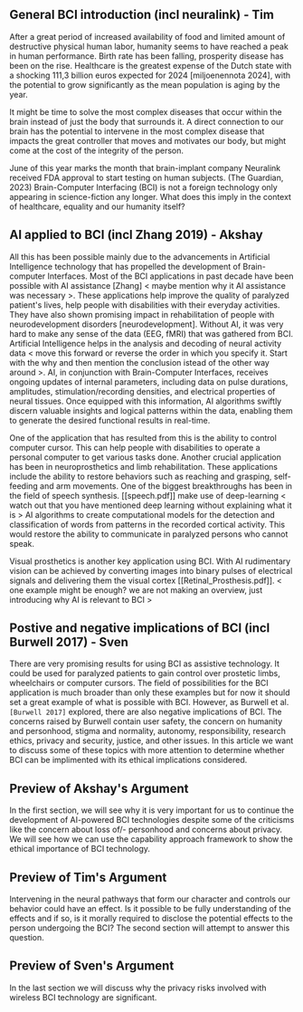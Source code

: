 ## General BCI introduction (incl neuralink) - Tim
After a great period of increased availability of food and limited amount of destructive physical human labor, humanity seems to have reached a peak in human performance. Birth rate has been falling, prosperity disease has been on the rise. Healthcare is the greatest expense of the Dutch state with a shocking 111,3 billion euros expected for 2024 [miljoenennota 2024], with the potential to grow significantly as the mean population is aging by the year.

It might be time to solve the most complex diseases that occur within the brain instead of just the body that surrounds it. A direct connection to our brain has the potential to intervene in the most complex disease that impacts the great controller that moves and motivates our body, but might come at the cost of the integrity of the person.

June of this year marks the month that brain-implant company Neuralink received FDA approval to start testing on human subjects. (The Guardian, 2023) Brain-Computer Interfacing (BCI) is not a foreign technology only appearing in science-fiction any longer. What does this imply in the context of healthcare, equality and our humanity itself?

## AI applied to BCI (incl Zhang 2019) - Akshay

All this has been possible mainly due to the advancements in Artificial Intelligence technology that has propelled the development of Brain-computer Interfaces. Most of the BCI applications in past decade have been possible with AI assistance [Zhang] < maybe mention why it AI assistance was necessary >. These applications help improve the quality of paralyzed patient's lives, help people with disabilities with their everyday activities. They have also shown promising impact in rehabilitation of people with neurodevelopment disorders [neurodevelopment]. Without AI, it was very hard to make any sense of the data (EEG, fMRI) that was gathered from BCI. Artificial Intelligence helps in the analysis and decoding of neural activity data < move this forward or reverse the order in which you specify it. Start with the why and then mention the conclusion istead of the other way around >. AI, in conjunction with Brain-Computer Interfaces, receives ongoing updates of internal parameters, including data on pulse durations, amplitudes, stimulation/recording densities, and electrical properties of neural tissues. Once equipped with this information, AI algorithms swiftly discern valuable insights and logical patterns within the data, enabling them to generate the desired functional results in real-time. 

One of the application that has resulted from this is the ability to control computer cursor. This can help people with disabilities to operate a personal computer to get various tasks done. Another crucial application has been in neuroprosthetics and limb rehabilitation. These applications include the ability to restore behaviors such as reaching and grasping, self-feeding and arm movements. One of the biggest breakthroughs has been in the field of speech synthesis. [[speech.pdf]] make use of deep-learning < watch out that you have mentioned deep learning without explaining what it is > AI algorithms to create computational models for the detection and classification of words from patterns in the recorded cortical activity. This would restore the ability to communicate in paralyzed persons who cannot speak.

Visual prosthetics is another key application using BCI. With AI rudimentary vision can be achieved by converting images into binary pulses of electrical signals and delivering them the visual cortex [[Retinal_Prosthesis.pdf]]. < one example might be enough? we are not making an overview, just introducing why AI is relevant to BCI >

## Postive and negative implications of BCI (incl Burwell 2017) - Sven
There are very promising results for using BCI as assistive technology. It could be used for paralyzed patients to gain control over prostetic limbs, wheelchairs or computer cursors. The field of possibilities for the BCI application is much broader than only these examples but for now it should set a great example of what is possible with BCI.
However, as Burwell et al. `[Burwell 2017]` explored, there are also negative implications of BCI. The concerns raised by Burwell contain user safety, the concern on humanity and personhood, stigma and normality, autonomy, responsibility, research ethics, privacy and security, justice, and other issues. In this article we want to discuss some of these topics with more attention to determine whether BCI can be implimented with its ethical implications considered.

## Preview of Akshay's Argument

In the first section, we will see why it is very important for us to continue the development of AI-powered BCI technologies despite some of the criticisms like the concern about loss of/- personhood and concerns about privacy. We will see how we can use the capability approach framework to show the ethical importance of BCI technology. 

## Preview of Tim's Argument
Intervening in the neural pathways that form our character and controls our behavior could have an effect. Is it possible to be fully understanding of the effects and if so, is it morally required to disclose the potential effects to the person undergoing the BCI? The second section will attempt to answer this question.

## Preview of Sven's Argument
In the last section we will discuss why the privacy risks involved with wireless BCI technology are significant. 